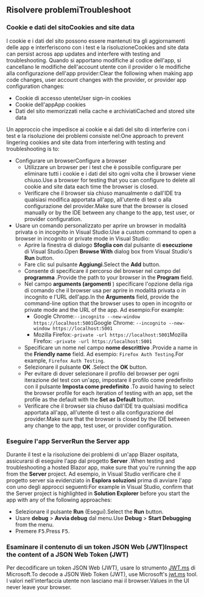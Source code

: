 ## <a name="troubleshoot"></a><span data-ttu-id="74eaf-101">Risolvere problemi</span><span class="sxs-lookup"><span data-stu-id="74eaf-101">Troubleshoot</span></span>

### <a name="cookies-and-site-data"></a><span data-ttu-id="74eaf-102">Cookie e dati del sito</span><span class="sxs-lookup"><span data-stu-id="74eaf-102">Cookies and site data</span></span>

<span data-ttu-id="74eaf-103">I cookie e i dati del sito possono essere mantenuti tra gli aggiornamenti delle app e interferiscono con i test e la risoluzione</span><span class="sxs-lookup"><span data-stu-id="74eaf-103">Cookies and site data can persist across app updates and interfere with testing and troubleshooting.</span></span> <span data-ttu-id="74eaf-104">Quando si apportano modifiche al codice dell'app, si cancellano le modifiche dell'account utente con il provider o le modifiche alla configurazione dell'app provider:</span><span class="sxs-lookup"><span data-stu-id="74eaf-104">Clear the following when making app code changes, user account changes with the provider, or provider app configuration changes:</span></span>

* <span data-ttu-id="74eaf-105">Cookie di accesso utente</span><span class="sxs-lookup"><span data-stu-id="74eaf-105">User sign-in cookies</span></span>
* <span data-ttu-id="74eaf-106">Cookie dell'app</span><span class="sxs-lookup"><span data-stu-id="74eaf-106">App cookies</span></span>
* <span data-ttu-id="74eaf-107">Dati del sito memorizzati nella cache e archiviati</span><span class="sxs-lookup"><span data-stu-id="74eaf-107">Cached and stored site data</span></span>

<span data-ttu-id="74eaf-108">Un approccio che impedisce ai cookie e ai dati del sito di interferire con i test e la risoluzione dei problemi consiste nel:</span><span class="sxs-lookup"><span data-stu-id="74eaf-108">One approach to prevent lingering cookies and site data from interfering with testing and troubleshooting is to:</span></span>

* <span data-ttu-id="74eaf-109">Configurare un browser</span><span class="sxs-lookup"><span data-stu-id="74eaf-109">Configure a browser</span></span>
  * <span data-ttu-id="74eaf-110">Utilizzare un browser per i test che è possibile configurare per eliminare tutti i cookie e i dati del sito ogni volta che il browser viene chiuso.</span><span class="sxs-lookup"><span data-stu-id="74eaf-110">Use a browser for testing that you can configure to delete all cookie and site data each time the browser is closed.</span></span>
  * <span data-ttu-id="74eaf-111">Verificare che il browser sia chiuso manualmente o dall'IDE tra qualsiasi modifica apportata all'app, all'utente di test o alla configurazione del provider.</span><span class="sxs-lookup"><span data-stu-id="74eaf-111">Make sure that the browser is closed manually or by the IDE between any change to the app, test user, or provider configuration.</span></span>
* <span data-ttu-id="74eaf-112">Usare un comando personalizzato per aprire un browser in modalità privata o in incognito in Visual Studio:</span><span class="sxs-lookup"><span data-stu-id="74eaf-112">Use a custom command to open a browser in incognito or private mode in Visual Studio:</span></span>
  * <span data-ttu-id="74eaf-113">Aprire la finestra di dialogo **Sfoglia con** dal pulsante di **esecuzione** di Visual Studio.</span><span class="sxs-lookup"><span data-stu-id="74eaf-113">Open **Browse With** dialog box from Visual Studio's **Run** button.</span></span>
  * <span data-ttu-id="74eaf-114">Fare clic sul pulsante **Aggiungi**.</span><span class="sxs-lookup"><span data-stu-id="74eaf-114">Select the **Add** button.</span></span>
  * <span data-ttu-id="74eaf-115">Consente di specificare il percorso del browser nel campo del **programma** .</span><span class="sxs-lookup"><span data-stu-id="74eaf-115">Provide the path to your browser in the **Program** field.</span></span>
  * <span data-ttu-id="74eaf-116">Nel campo **arguments (argomenti** ) specificare l'opzione della riga di comando che il browser usa per aprire in modalità privata o in incognito e l'URL dell'app.</span><span class="sxs-lookup"><span data-stu-id="74eaf-116">In the **Arguments** field, provide the command-line option that the browser uses to open in incognito or private mode and the URL of the app.</span></span> <span data-ttu-id="74eaf-117">Ad esempio:</span><span class="sxs-lookup"><span data-stu-id="74eaf-117">For example:</span></span>
    * <span data-ttu-id="74eaf-118">Google Chrome:`--incognito --new-window https://localhost:5001`</span><span class="sxs-lookup"><span data-stu-id="74eaf-118">Google Chrome: `--incognito --new-window https://localhost:5001`</span></span>
    * <span data-ttu-id="74eaf-119">Mozilla Firefox:`-private -url https://localhost:5001`</span><span class="sxs-lookup"><span data-stu-id="74eaf-119">Mozilla Firefox: `-private -url https://localhost:5001`</span></span>
  * <span data-ttu-id="74eaf-120">Specificare un nome nel campo **nome descrittivo** .</span><span class="sxs-lookup"><span data-stu-id="74eaf-120">Provide a name in the **Friendly name** field.</span></span> <span data-ttu-id="74eaf-121">Ad esempio: `Firefox Auth Testing`.</span><span class="sxs-lookup"><span data-stu-id="74eaf-121">For example, `Firefox Auth Testing`.</span></span>
  * <span data-ttu-id="74eaf-122">Selezionare il pulsante **OK** .</span><span class="sxs-lookup"><span data-stu-id="74eaf-122">Select the **OK** button.</span></span>
  * <span data-ttu-id="74eaf-123">Per evitare di dover selezionare il profilo del browser per ogni iterazione del test con un'app, impostare il profilo come predefinito con il pulsante **Imposta come predefinito** .</span><span class="sxs-lookup"><span data-stu-id="74eaf-123">To avoid having to select the browser profile for each iteration of testing with an app, set the profile as the default with the **Set as Default** button.</span></span>
  * <span data-ttu-id="74eaf-124">Verificare che il browser sia chiuso dall'IDE tra qualsiasi modifica apportata all'app, all'utente di test o alla configurazione del provider.</span><span class="sxs-lookup"><span data-stu-id="74eaf-124">Make sure that the browser is closed by the IDE between any change to the app, test user, or provider configuration.</span></span>

### <a name="run-the-server-app"></a><span data-ttu-id="74eaf-125">Eseguire l'app Server</span><span class="sxs-lookup"><span data-stu-id="74eaf-125">Run the Server app</span></span>

<span data-ttu-id="74eaf-126">Durante il test e la risoluzione dei problemi di un'app Blazer ospitata, assicurarsi di eseguire l'app dal progetto **Server** .</span><span class="sxs-lookup"><span data-stu-id="74eaf-126">When testing and troubleshooting a hosted Blazor app, make sure that you're running the app from the **Server** project.</span></span> <span data-ttu-id="74eaf-127">Ad esempio, in Visual Studio verificare che il progetto server sia evidenziato in **Esplora soluzioni** prima di avviare l'app con uno degli approcci seguenti:</span><span class="sxs-lookup"><span data-stu-id="74eaf-127">For example in Visual Studio, confirm that the Server project is highlighted in **Solution Explorer** before you start the app with any of the following approaches:</span></span>

* <span data-ttu-id="74eaf-128">Selezionare il pulsante **Run** (Esegui).</span><span class="sxs-lookup"><span data-stu-id="74eaf-128">Select the **Run** button.</span></span>
* <span data-ttu-id="74eaf-129">Usare **debug**  >  **Avvia debug** dal menu.</span><span class="sxs-lookup"><span data-stu-id="74eaf-129">Use **Debug** > **Start Debugging** from the menu.</span></span>
* <span data-ttu-id="74eaf-130">Premere <kbd>F5</kbd>.</span><span class="sxs-lookup"><span data-stu-id="74eaf-130">Press <kbd>F5</kbd>.</span></span>

### <a name="inspect-the-content-of-a-json-web-token-jwt"></a><span data-ttu-id="74eaf-131">Esaminare il contenuto di un token JSON Web (JWT)</span><span class="sxs-lookup"><span data-stu-id="74eaf-131">Inspect the content of a JSON Web Token (JWT)</span></span>

<span data-ttu-id="74eaf-132">Per decodificare un token JSON Web (JWT), usare lo strumento [JWT.ms](https://jwt.ms/) di Microsoft.</span><span class="sxs-lookup"><span data-stu-id="74eaf-132">To decode a JSON Web Token (JWT), use Microsoft's [jwt.ms](https://jwt.ms/) tool.</span></span> <span data-ttu-id="74eaf-133">I valori nell'interfaccia utente non lasciano mai il browser.</span><span class="sxs-lookup"><span data-stu-id="74eaf-133">Values in the UI never leave your browser.</span></span>
